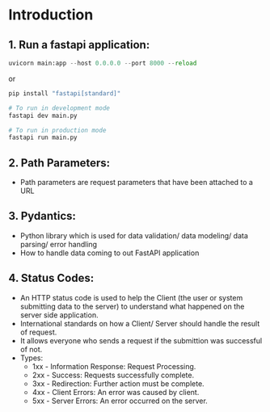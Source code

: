 # Introduction

## 1. Run a fastapi application:
```python
uvicorn main:app --host 0.0.0.0 --port 8000 --reload
```

or

```python
pip install "fastapi[standard]"

# To run in development mode
fastapi dev main.py

# To run in production mode
fastapi run main.py
```

## 2. Path Parameters:
- Path parameters are request parameters that have been attached to a URL

## 3. Pydantics:
- Python library which is used for data validation/ data modeling/ data parsing/ error handling
- How to handle data coming to out FastAPI application

## 4. Status Codes:
- An HTTP status code is used to help the Client (the user or system submitting data to the server) to understand what happened on the server side application.
- International standards on how a Client/ Server should handle the result of request.
- It allows everyone who sends a request if the submittion was successful of not.
- Types:
    - 1xx - Information Response: Request Processing.
    - 2xx - Success: Requests successfully complete.
    - 3xx - Redirection: Further action must be complete.
    - 4xx - Client Errors: An error was caused by client.
    - 5xx - Server Errors: An error occurred on the server.

